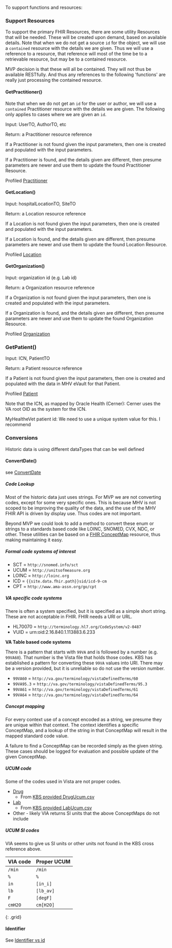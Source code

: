 
To support functions and resources:

### Support Resources

To support the primary FHIR Resources, there are some utility Resources that will be needed. These will be created upon demand, based on available details. Note that when we do not get a source `id` for the object, we will use a `contained` resource with the details we are given. Thus we will use a reference to a resource, that reference will most of the time be to a retrievable resource, but may be to a contained resource.

MVP decision is that these will all be contained. They will not thus be available RESTfully. And thus any references to the following 'functions' are really just processing the contained resource.

#### GetPractitioner()

Note that when we do not get an `id` for the user or author, we will use a `contained` Practitioner resource with the details we are given. The following only applies to cases where we are given an `id`.

Input: UserTO, AuthorTO, etc

Return: a Practitioner resource reference

If a Practitioner is not found given the input parameters, then one is created and populated with the input parameters.

If a Practitioner is found, and the details given are different, then presume parameters are newer and use them to update the found Practitioner Resource.

Profiled [Practitioner](StructureDefinition-VA.MHV.PHR.practitioner.html)

#### GetLocation()

Input: hospitalLocationTO, SiteTO

Return: a Location resource reference

If a Location is not found given the input parameters, then one is created and populated with the input parameters.

If a Location is found, and the details given are different, then presume parameters are newer and use them to update the found Location Resource.

Profiled [Location](StructureDefinition-VA.MHV.PHR.location.html)

#### GetOrganization()

Input: organization id (e.g. Lab id)

Return: a Organization resource reference

If a Organization is not found given the input parameters, then one is created and populated with the input parameters.

If a Organization is found, and the details given are different, then presume parameters are newer and use them to update the found Organization Resource.

Profiled [Organization](StructureDefinition-VA.MHV.PHR.organization.html)

### GetPatient()

Input: ICN, PatientTO

Return: a Patient resource reference

If a Patient is not found given the input parameters, then one is created and populated with the data in MHV eVault for that Patient.

Profiled [Patient](StructureDefinition-VA.MHV.PHR.patient.html)

Note that the ICN, as mapped by Oracle Health (Cerner): Cerner uses the VA root OID as the system for the ICN.

MyHealtheVet patient id: We need to use a unique system value for this. I recommend

### Conversions

Historic data is using different dataTypes that can be well defined

#### ConvertDate()

see [ConvertDate](ConvertDate.html)

##### Code Lookup

Most of the historic data just uses strings. For MVP we are not converting codes, except for some very specific ones. This is because MHV is not scoped to be improving the quality of the data, and the use of the MHV FHIR API is driven by display use. Thus codes are not important.

Beyond MVP we could look to add a method to convert these enum or strings to a standards based code like LOINC, SNOMED, CVX, NDC, or other. These utilities can be based on a [FHIR ConceptMap]({{site.data.fhir.path}}conceptmap.html) resource, thus making maintaining it easy.

##### Formal code systems of interest

- SCT = `http://snomed.info/sct`
- UCUM = `http://unitsofmeasure.org`
- LOINC = `http://loinc.org`
- ICD = `{{site.data.fhir.path}}sid/icd-9-cm`
- CPT = `http://www.ama-assn.org/go/cpt`

##### VA specific code systems

There is often a system specified, but it is specified as a simple short string. These are not acceptable in FHIR. FHIR needs a URI or URL. 

- HL70070 = `http://terminology.hl7.org/CodeSystem/v2-0487`
- VUID = urn:oid:2.16.840.1.113883.6.233

**VA Table based code systems**

There is a pattern that starts with `99VA` and is followed by a number (e.g. `99VA60`). That number is the Vista file that holds those codes. KBS has established a pattern for converting these `99VA` values into URI. There may be a version provided, but it is unreliable so do not use the version number.

- `99VA60` = `http://va.gov/terminology/vistaDefinedTerms/60`
- `99VA95.3` = `http://va.gov/terminology/vistaDefinedTerms/95.3`
- `99VA61` = `http://va.gov/terminology/vistaDefinedTerms/61`
- `99VA64` = `http://va.gov/terminology/vistaDefinedTerms/64`

##### Concept mapping

For every context use of a concept encoded as a string, we presume they are unique within that context. The context identifies a specific ConceptMap, and a lookup of the string in that ConceptMap will result in the mapped standard code value.

A failure to find a ConceptMap can be recorded simply as the given string. These cases should be logged for evaluation and possible update of the given ConceptMap.

##### UCUM code

Some of the codes used in Vista are not proper codes.

- [Drug](ConceptMap-DrugUcumCodes.html)
  - From [KBS provided DrugUcum.csv](https://github.com/department-of-veterans-affairs/mhv-fhir-phr-mapping/blob/main/mocks/DrugUcum.csv)
- [Lab](ConceptMap-LabUcumCodes.html)
  - From [KBS provided LabUcum.csv](https://github.com/department-of-veterans-affairs/mhv-fhir-phr-mapping/blob/main/mocks/LabUcum.csv)
- Other - likely VIA returns SI units that the above ConceptMaps do not include

##### UCUM SI codes

VIA seems to give us SI units or other units not found in the KBS cross reference above.

| VIA code | Proper UCUM |
|------------|-------------|
`/min` | `/min`
`%` | `%`
`in` | `[in_i]`
`lb` | `[lb_av]`
`F` | `[degF]`
`cmH2O` | `cm[H2O]`
{: .grid}

#### Identifier

See [Identifier vs id](identifier.html)
